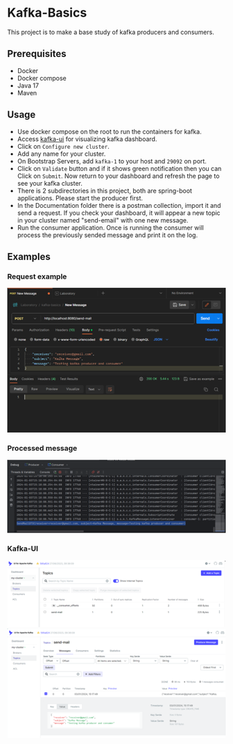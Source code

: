 # Kafka-Basics
This project is to make a base study of kafka producers and consumers.

## Prerequisites
- Docker
- Docker compose
- Java 17
- Maven

## Usage
- Use docker compose on the root to run the containers for kafka.
- Access [kafka-ui](http://localhost:8081) for visualizing kafka dashboard.
- Click on `Configure new cluster`.
- Add any name for your cluster.
- On Bootstrap Servers, add `kafka-1` to your host and `29092` on port.
- Click on `Validate` button and if it shows green notification then you can Click on `Submit`. Now return to your dashboard and refresh the page to see your kafka cluster.
- There is 2 subdirectories in this project, both are spring-boot applications. Please start the producer first. 
- In the Documentation folder there is a postman collection, import it and send a request. If you check your dashboard, it will appear a new topic in your cluster named "send-email" with one new message.
- Run the consumer application. Once is running the consumer will process the previously sended message and print it on the log.

## Examples
### Request example
![request-example](documentation/request-example.PNG)

### Processed message
![processed-message](documentation/processed-message.PNG)

### Kafka-UI
![kafka-ui](documentation/kafka-ui.PNG)
![kafka-ui-message](documentation/kafka-ui-message.PNG)